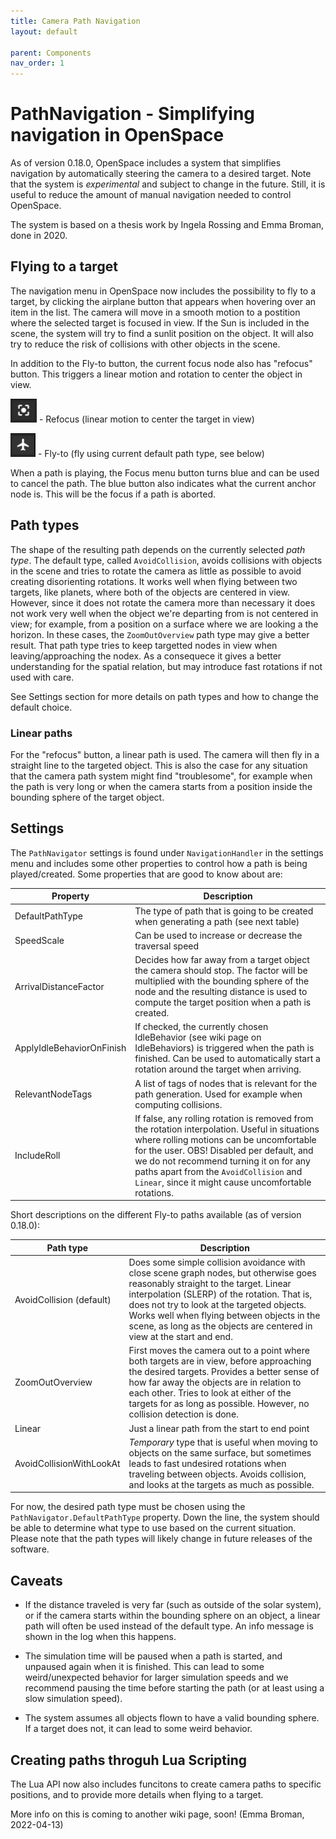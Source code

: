 ```yaml
---
title: Camera Path Navigation
layout: default

parent: Components
nav_order: 1
---
```


# PathNavigation - Simplifying navigation in OpenSpace
As of version 0.18.0, OpenSpace includes a system that simplifies navigation by automatically steering the camera to a desired target. Note that the system is *experimental* and subject to change in the future. Still, it is useful to reduce the amount of manual navigation needed to control OpenSpace.

The system is based on a thesis work by Ingela Rossing and Emma Broman, done in 2020.

## Flying to a target
The navigation menu in OpenSpace now includes the possibility to fly to a target, by clicking the airplane button that appears when hovering over an item in the list. The camera will move in a smooth motion to a postition where the selected target is focused in view. If the Sun is included in the scene, the system will try to find a sunlit position on the object. It will also try to reduce the risk of collisions with other objects in the scene.

In addition to the Fly-to button, the current focus node also has "refocus" button. This triggers a linear motion and rotation to center the object in view. 

![Refocus icon](/assets/images/icons/refocus_icon.png) - Refocus (linear motion to center the target in view)  

![Refocus icon](/assets/images/icons/flyto_icon.png) - Fly-to (fly using current default path type, see below)

When a path is playing, the Focus menu button turns blue and can be used to cancel the path. The blue button also indicates what the current anchor node is. This will be the focus if a path is aborted. 

## Path types
The shape of the resulting path depends on the currently selected *path type*. The default type, called `AvoidCollision`, avoids collisions with objects in the scene and tries to rotate the camera as little as possible to avoid creating disorienting rotations. It works well when flying between two targets, like planets, where both of the objects are centered in view. However, since it does not rotate the camera more than necessary it does not work very well when the object we're departing from is not centered in view; for example, from a position on a surface where we are looking a the horizon. In these cases, the `ZoomOutOverview` path type may give a better result. That path type tries to keep targetted nodes in view when leaving/approaching the nodex. As a consequece it gives a better understanding for the spatial relation, but may introduce fast rotations if not used with care. 

See Settings section for more details on path types and how to change the default choice.

### Linear paths

For the "refocus" button, a linear path is used. The camera will then fly in a straight line to the targeted object. This is also the case for any situation that the camera path system might find "troublesome", for example when the path is very long or when the camera starts from a position inside the bounding sphere of the target object. 


## Settings
The `PathNavigator` settings is found under `NavigationHandler` in the settings menu and includes some other properties to control how a path is being played/created. Some properties that are good to know about are:

| Property      | Description |
| ----------- | ----------- |
| DefaultPathType | The type of path that is going to be created when generating a path (see next table)|
| SpeedScale   | Can be used to increase or decrease the traversal speed |
| ArrivalDistanceFactor   | Decides how far away from a target object the camera should stop. The factor will be multiplied with the bounding sphere of the node and the resulting distance is used to compute the target position when a path is created. |
| ApplyIdleBehaviorOnFinish   | If checked, the currently chosen IdleBehavior (see wiki page on IdleBehaviors) is triggered when the path is finished. Can be used to automatically start a rotation around the target when arriving. |
| RelevantNodeTags   | A list of tags of nodes that is relevant for the path generation. Used for example when computing collisions. |
| IncludeRoll   | If false, any rolling rotation is removed from the rotation interpolation. Useful in situations where rolling motions can be uncomfortable for the user. OBS! Disabled per default, and we do not recommend turning it on for any paths apart from the `AvoidCollision` and `Linear`, since it might cause uncomfortable rotations. |

Short descriptions on the different Fly-to paths available (as of version 0.18.0):

| Path type      | Description |
| ----------- | ----------- |
| AvoidCollision (default) | Does some simple collision avoidance with close scene graph nodes, but otherwise goes reasonably straight to the target. Linear interpolation (SLERP) of the rotation. That is, does not try to look at the targeted objects. Works well when flying between objects in the scene, as long as the objects are centered in view at the start and end. |
| ZoomOutOverview   | First moves the camera out to a point where both targets are in view, before approaching the desired targets. Provides a better sense of how far away the objects are in relation to each other. Tries to look at either of the targets for as long as possible. However, no collision detection is done. |
| Linear   | Just a linear path from the start to end point |
| AvoidCollisionWithLookAt | *Temporary* type that is useful when moving to objects on the same surface, but sometimes leads to fast undesired rotations when traveling between objects. Avoids collision, and looks at the targets as much as possible. |

For now, the desired path type must be chosen using the `PathNavigator.DefaultPathType` property. Down the line, the system should be able to determine what type to use based on the current situation. Please note that the path types will likely change in future releases of the software.

## Caveats

* If the distance traveled is very far (such as outside of the solar system), or if the camera starts within the bounding sphere on an object, a linear path will often be used instead of the default type. An info message is shown in the log when this happens.

* The simulation time will be paused when a path is started, and unpaused again when it is finished. This can lead to some weird/unexpected behavior for larger simulation speeds and we recommend pausing the time before starting the path (or at least using a slow simulation speed).

* The system assumes all objects flown to have a valid bounding sphere. If a target does not, it can lead to some weird behavior. 

## Creating paths throguh Lua Scripting

The Lua API now also includes funcitons to create camera paths to specific positions, and to provide more details when flying to a target. 

More info on this is coming to another wiki page, soon! (Emma Broman, 2022-04-13)
